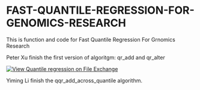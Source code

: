 # FAST-QUANTILE-REGRESSION-FOR-GENOMICS-RESEARCH
This is function and code for Fast Quantile Regression For Grnomics Research

Peter Xu finish the first version of algoritgm: qr_add and qr_alter 

[![View Quantile regression on File Exchange](https://www.mathworks.com/matlabcentral/images/matlab-file-exchange.svg)](https://www.mathworks.com/matlabcentral/fileexchange/70072-quantile-regression)

Yiming Li finish the qqr_add_across_quantile algorithm.
